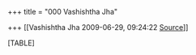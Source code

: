 +++
title = "000 Vashishtha Jha"

+++
[[Vashishtha Jha	2009-06-29, 09:24:22 [Source](https://groups.google.com/g/bvparishat/c/NXqxwCNSHhE)]]



[TABLE]


